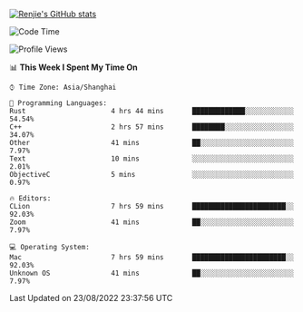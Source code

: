 [![Renjie's GitHub stats](https://github-readme-stats.vercel.app/api?username=liurenjie1024&show_icons=true&theme=chartreuse-dark)](https://github.com/anuraghazra/github-readme-stats)

<!--START_SECTION:waka-->
![Code Time](http://img.shields.io/badge/Code%20Time-127%20hrs%2020%20mins-blue)

![Profile Views](http://img.shields.io/badge/Profile%20Views-19-blue)

📊 **This Week I Spent My Time On** 

```text
⌚︎ Time Zone: Asia/Shanghai

💬 Programming Languages: 
Rust                     4 hrs 44 mins       █████████████░░░░░░░░░░░░   54.54% 
C++                      2 hrs 57 mins       ████████░░░░░░░░░░░░░░░░░   34.07% 
Other                    41 mins             ██░░░░░░░░░░░░░░░░░░░░░░░   7.97% 
Text                     10 mins             ░░░░░░░░░░░░░░░░░░░░░░░░░   2.01% 
ObjectiveC               5 mins              ░░░░░░░░░░░░░░░░░░░░░░░░░   0.97%

🔥 Editors: 
CLion                    7 hrs 59 mins       ███████████████████████░░   92.03% 
Zoom                     41 mins             ██░░░░░░░░░░░░░░░░░░░░░░░   7.97%

💻 Operating System: 
Mac                      7 hrs 59 mins       ███████████████████████░░   92.03% 
Unknown OS               41 mins             ██░░░░░░░░░░░░░░░░░░░░░░░   7.97%

```


 Last Updated on 23/08/2022 23:37:56 UTC
<!--END_SECTION:waka-->

